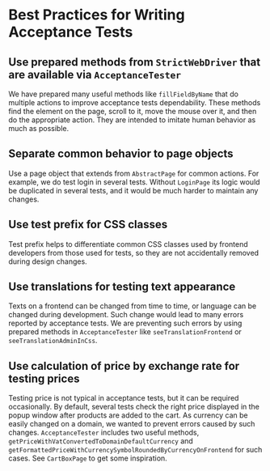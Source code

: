 # Best Practices for Writing Acceptance Tests

## Use prepared methods from `StrictWebDriver` that are available via `AcceptanceTester`

We have prepared many useful methods like `fillFieldByName` that do multiple actions to improve acceptance tests dependability.
These methods find the element on the page, scroll to it, move the mouse over it, and then do the appropriate action.
They are intended to imitate human behavior as much as possible.

## Separate common behavior to page objects

Use a page object that extends from `AbstractPage` for common actions.
For example, we do test login in several tests.
Without `LoginPage` its logic would be duplicated in several tests, and it would be much harder to maintain any changes.

## Use test prefix for CSS classes

Test prefix helps to differentiate common CSS classes used by frontend developers from those used for tests, so they are not accidentally removed during design changes.

## Use translations for testing text appearance

Texts on a frontend can be changed from time to time, or language can be changed during development.
Such change would lead to many errors reported by acceptance tests.
We are preventing such errors by using prepared methods in `AcceptanceTester` like `seeTranslationFrontend` or `seeTranslationAdminInCss`.

## Use calculation of price by exchange rate for testing prices

Testing price is not typical in acceptance tests, but it can be required occasionally.
By default, several tests check the right price displayed in the popup window after products are added to the cart.
As currency can be easily changed on a domain, we wanted to prevent errors caused by such changes.
`AcceptanceTester` includes two useful methods, `getPriceWithVatConvertedToDomainDefaultCurrency` and `getFormattedPriceWithCurrencySymbolRoundedByCurrencyOnFrontend` for such cases.
See `CartBoxPage` to get some inspiration.
